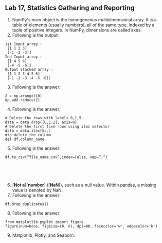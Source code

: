 

Lab 17, Statistics Gathering and Reporting
------------------------------------------------------------------

1.  NumPy\'s main object is the homogeneous multidimensional array. It
    is a table of elements (usually numbers), all of the same type,
    indexed by a tuple of positive integers. In NumPy, dimensions are
    called axes.
2.  Following is the output:

```
1st Input array : 
 [[ 1 2 3]
 [-1 -2 -3]]
2nd Input array : 
 [[ 4 5 6]
 [-4 -5 -6]]
Output stacked array :
 [[ 1 2 3 4 5 6]
 [-1 -2 -3 -4 -5 -6]]
```



3.  Following is the answer:

```
Z = np.arange(10)
np.add.reduce(Z)
```



4.  Following is the answer:

```
# Delete the rows with labels 0,1,5
data = data.drop([0,1,2], axis=0)
# Delete the first five rows using iloc selector
data = data.iloc[5:,]
#to delete the column
del df.column_name
```



5.  Following is the answer:

```
df.to_csv(“file_name.csv”,index=False, sep=”,”)
```


 

 


6.  [**Not a**][**number**] ([**NaN**]), such
    as a null value. Within pandas, a missing value is denoted by NaN.
7.  Following is the answer:

```
df.drop_duplicates()
```



8.  Following is the answer:

```
from matplotlib.pyplot import figure
figure(num=None, figsize=(8, 6), dpi=80, facecolor='w', edgecolor='k')
```



9.  Matplotlib, Plotly, and Seaborn.
